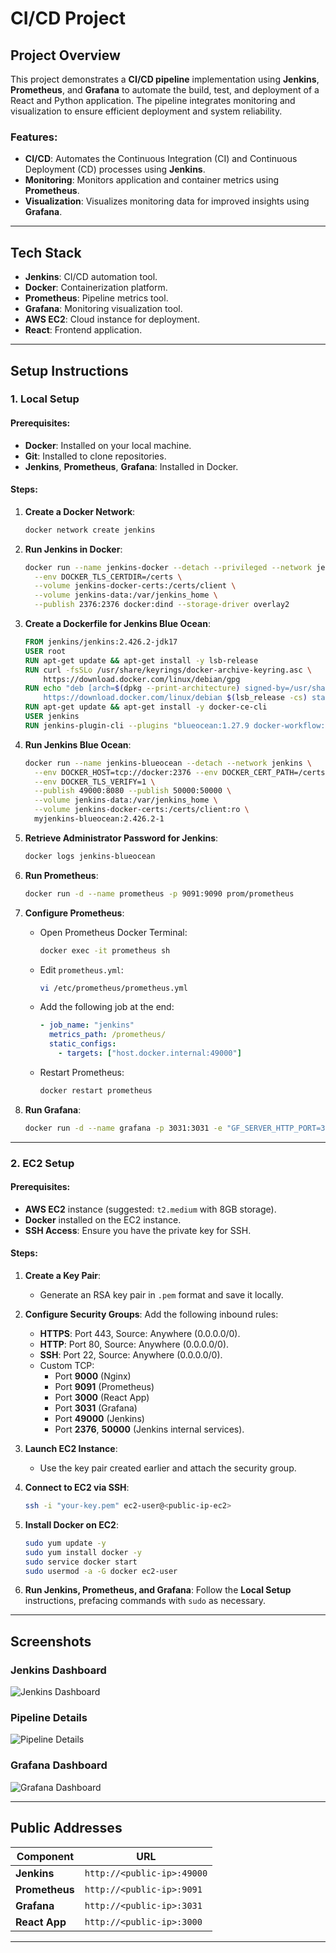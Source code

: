 # CI/CD Project

## Project Overview

This project demonstrates a **CI/CD pipeline** implementation using **Jenkins**, **Prometheus**, and **Grafana** to automate the build, test, and deployment of a React and Python application. The pipeline integrates monitoring and visualization to ensure efficient deployment and system reliability.

### Features:
- **CI/CD**: Automates the Continuous Integration (CI) and Continuous Deployment (CD) processes using **Jenkins**.
- **Monitoring**: Monitors application and container metrics using **Prometheus**.
- **Visualization**: Visualizes monitoring data for improved insights using **Grafana**.

---

## Tech Stack

- **Jenkins**: CI/CD automation tool.
- **Docker**: Containerization platform.
- **Prometheus**: Pipeline metrics tool.
- **Grafana**: Monitoring visualization tool.
- **AWS EC2**: Cloud instance for deployment.
- **React**: Frontend application.

---

## Setup Instructions

### 1. Local Setup

#### Prerequisites:
- **Docker**: Installed on your local machine.
- **Git**: Installed to clone repositories.
- **Jenkins**, **Prometheus**, **Grafana**: Installed in Docker.

#### Steps:

1. **Create a Docker Network**:
   ```bash
   docker network create jenkins
   ```

2. **Run Jenkins in Docker**:
   ```bash
   docker run --name jenkins-docker --detach --privileged --network jenkins \
     --env DOCKER_TLS_CERTDIR=/certs \
     --volume jenkins-docker-certs:/certs/client \
     --volume jenkins-data:/var/jenkins_home \
     --publish 2376:2376 docker:dind --storage-driver overlay2
   ```

3. **Create a Dockerfile for Jenkins Blue Ocean**:
   ```dockerfile
   FROM jenkins/jenkins:2.426.2-jdk17
   USER root
   RUN apt-get update && apt-get install -y lsb-release
   RUN curl -fsSLo /usr/share/keyrings/docker-archive-keyring.asc \
       https://download.docker.com/linux/debian/gpg
   RUN echo "deb [arch=$(dpkg --print-architecture) signed-by=/usr/share/keyrings/docker-archive-keyring.asc] \
       https://download.docker.com/linux/debian $(lsb_release -cs) stable" > /etc/apt/sources.list.d/docker.list
   RUN apt-get update && apt-get install -y docker-ce-cli
   USER jenkins
   RUN jenkins-plugin-cli --plugins "blueocean:1.27.9 docker-workflow:572.v950f58993843"
   ```

4. **Run Jenkins Blue Ocean**:
   ```bash
   docker run --name jenkins-blueocean --detach --network jenkins \
     --env DOCKER_HOST=tcp://docker:2376 --env DOCKER_CERT_PATH=/certs/client \
     --env DOCKER_TLS_VERIFY=1 \
     --publish 49000:8080 --publish 50000:50000 \
     --volume jenkins-data:/var/jenkins_home \
     --volume jenkins-docker-certs:/certs/client:ro \
     myjenkins-blueocean:2.426.2-1
   ```

5. **Retrieve Administrator Password for Jenkins**:
   ```bash
   docker logs jenkins-blueocean
   ```

6. **Run Prometheus**:
   ```bash
   docker run -d --name prometheus -p 9091:9090 prom/prometheus
   ```

7. **Configure Prometheus**:
   - Open Prometheus Docker Terminal:
     ```bash
     docker exec -it prometheus sh
     ```
   - Edit `prometheus.yml`:
     ```bash
     vi /etc/prometheus/prometheus.yml
     ```
   - Add the following job at the end:
     ```yaml
     - job_name: "jenkins"
       metrics_path: /prometheus/
       static_configs:
         - targets: ["host.docker.internal:49000"]
     ```
   - Restart Prometheus:
     ```bash
     docker restart prometheus
     ```

8. **Run Grafana**:
   ```bash
   docker run -d --name grafana -p 3031:3031 -e "GF_SERVER_HTTP_PORT=3031" grafana/grafana
   ```

---

### 2. EC2 Setup

#### Prerequisites:
- **AWS EC2** instance (suggested: `t2.medium` with 8GB storage).
- **Docker** installed on the EC2 instance.
- **SSH Access**: Ensure you have the private key for SSH.

#### Steps:

1. **Create a Key Pair**:
   - Generate an RSA key pair in `.pem` format and save it locally.

2. **Configure Security Groups**:
   Add the following inbound rules:
   - **HTTPS**: Port 443, Source: Anywhere (0.0.0.0/0).
   - **HTTP**: Port 80, Source: Anywhere (0.0.0.0/0).
   - **SSH**: Port 22, Source: Anywhere (0.0.0.0/0).
   - Custom TCP:
     - Port **9000** (Nginx)
     - Port **9091** (Prometheus)
     - Port **3000** (React App)
     - Port **3031** (Grafana)
     - Port **49000** (Jenkins)
     - Port **2376**, **50000** (Jenkins internal services).

3. **Launch EC2 Instance**:
   - Use the key pair created earlier and attach the security group.

4. **Connect to EC2 via SSH**:
   ```bash
   ssh -i "your-key.pem" ec2-user@<public-ip-ec2>
   ```

5. **Install Docker on EC2**:
   ```bash
   sudo yum update -y
   sudo yum install docker -y
   sudo service docker start
   sudo usermod -a -G docker ec2-user
   ```

6. **Run Jenkins, Prometheus, and Grafana**:
   Follow the **Local Setup** instructions, prefacing commands with `sudo` as necessary.

---

## Screenshots

### Jenkins Dashboard
![Jenkins Dashboard](assets/jenkins-dashboard.png)

### Pipeline Details
![Pipeline Details](assets/pipeline-details.png)

### Grafana Dashboard
![Grafana Dashboard](assets/grafana-dashboard.png)

---

## Public Addresses

| Component    | URL                                   |
|--------------|---------------------------------------|
| **Jenkins**  | `http://<public-ip>:49000`           |
| **Prometheus**| `http://<public-ip>:9091`           |
| **Grafana**  | `http://<public-ip>:3031`           |
| **React App**| `http://<public-ip>:3000`           |

---
